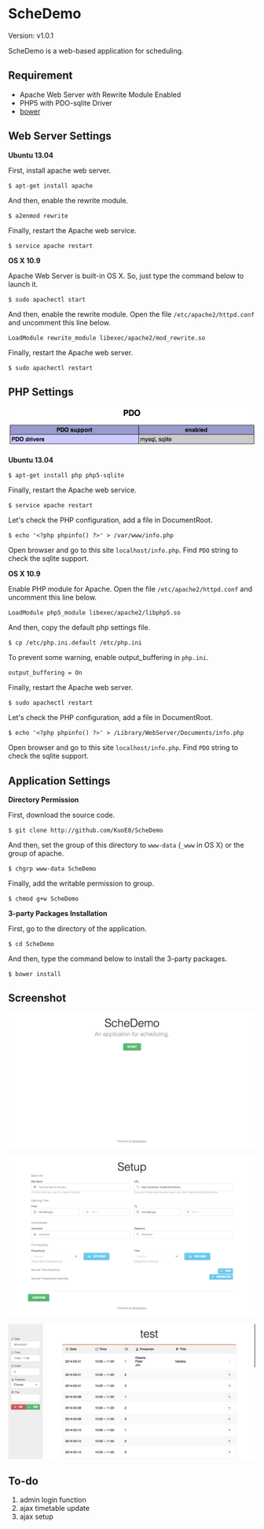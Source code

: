 ScheDemo
==========

Version: v1.0.1

ScheDemo is a web-based application for scheduling.

Requirement
-----------

- Apache Web Server with Rewrite Module Enabled
- PHP5 with PDO-sqlite Driver
- [bower](http://bower.io/)

Web Server Settings
-------------------

**Ubuntu 13.04**

First, install apache web server.

	$ apt-get install apache

And then, enable the rewrite module.

	$ a2enmod rewrite

Finally, restart the Apache web service.

	$ service apache restart

**OS X 10.9**

Apache Web Server is built-in OS X. So, just type the command below to launch it.

	$ sudo apachectl start

And then, enable the rewrite module. Open the file `/etc/apache2/httpd.conf` and uncomment this line below.

	LoadModule rewrite_module libexec/apache2/mod_rewrite.so

Finally, restart the Apache web server.

	$ sudo apachectl restart

PHP Settings
------------

![PDO support](doc_img/phpinfo.png)

**Ubuntu 13.04**

	$ apt-get install php php5-sqlite

Finally, restart the Apache web service.

	$ service apache restart

Let's check the PHP configuration, add a file in DocumentRoot.

	$ echo '<?php phpinfo() ?>' > /var/www/info.php

Open browser and go to this site `localhost/info.php`. Find `PDO` string to check the sqlite support.

**OS X 10.9**

Enable PHP module for Apache. Open the file `/etc/apache2/httpd.conf` and uncomment this line below.

	LoadModule php5_module libexec/apache2/libphp5.so

And then, copy the default php settings file.

	$ cp /etc/php.ini.default /etc/php.ini
	
To prevent some warning, enable output_buffering in `php.ini`.

	output_buffering = On
	
Finally, restart the Apache web server.

	$ sudo apachectl restart

Let's check the PHP configuration, add a file in DocumentRoot.

	$ echo '<?php phpinfo() ?>' > /Library/WebServer/Documents/info.php

Open browser and go to this site `localhost/info.php`. Find `PDO` string to check the sqlite support.

Application Settings
--------------------

**Directory Permission**

First, download the source code.
	
	$ git clone http://github.com/KuoE0/ScheDemo

And then, set the group of this directory to `www-data` (`_www` in OS X) or the group of apache.
	
	$ chgrp www-data ScheDemo

Finally, add the writable permission to group.

	$ chmod g+w ScheDemo

**3-party Packages Installation**

First, go to the directory of the application.

	$ cd ScheDemo

And then, type the command below to install the 3-party packages.

	$ bower install

Screenshot
----------

![index page](doc_img/screenshot-1.png)

![setup page](doc_img/screenshot-2.png)

![register page](doc_img/screenshot-3.png)

To-do
-----

1. admin login function
2. ajax timetable update
3. ajax setup

